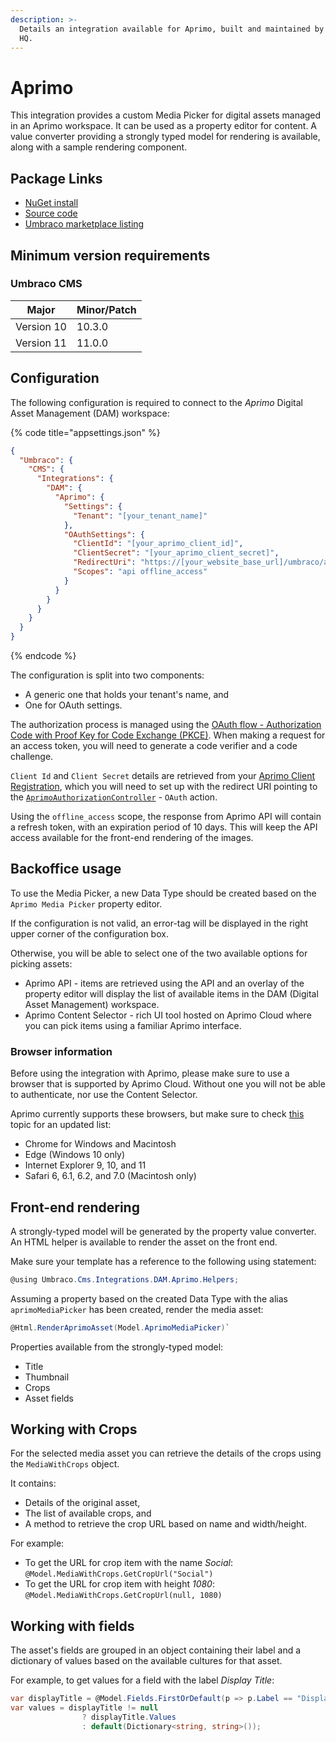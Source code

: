 ```yaml
---
description: >-
  Details an integration available for Aprimo, built and maintained by Umbraco
  HQ.
---
```


# Aprimo

This integration provides a custom Media Picker for digital assets managed in an Aprimo workspace. It can be used as a property editor for content. A value converter providing a strongly typed model for rendering is available, along with a sample rendering component.

## Package Links

* [NuGet install](https://www.nuget.org/packages/Umbraco.Cms.Integrations.DAM.Aprimo)
* [Source code](https://github.com/umbraco/Umbraco.Cms.Integrations/tree/main/src/Umbraco.Cms.Integrations.DAM.Aprimo)
* [Umbraco marketplace listing](https://marketplace.umbraco.com/package/umbraco.cms.integrations.dam.aprimo)

## Minimum version requirements

### Umbraco CMS

| Major      | Minor/Patch |
| ---------- | ----------- |
| Version 10 | 10.3.0      |
| Version 11 | 11.0.0      |

## Configuration

The following configuration is required to connect to the _Aprimo_ Digital Asset Management (DAM) workspace:

{% code title="appsettings.json" %}
```json
{
  "Umbraco": {
    "CMS": {
      "Integrations": {
        "DAM": {
          "Aprimo": {
            "Settings": {
              "Tenant": "[your_tenant_name]"
            },
            "OAuthSettings": {
              "ClientId": "[your_aprimo_client_id]",
              "ClientSecret": "[your_aprimo_client_secret]",
              "RedirectUri": "https://[your_website_base_url]/umbraco/api/aprimoauthorization/oauth",
              "Scopes": "api offline_access"
            }
          }
        }
      }
    }
  }
}
```
{% endcode %}

The configuration is split into two components:

* A generic one that holds your tenant's name, and
* One for OAuth settings.

The authorization process is managed using the [OAuth flow - Authorization Code with Proof Key for Code Exchange (PKCE)](https://developers.aprimo.com/marketing-operations/rest-api/authorization/#module7). When making a request for an access token, you will need to generate a code verifier and a code challenge.

`Client Id` and `Client Secret` details are retrieved from your [Aprimo Client Registration](https://developers.aprimo.com/marketing-operations/rest-api/authorization/#module2), which you will need to set up with the redirect URI pointing to the [`AprimoAuthorizationController`](https://github.com/umbraco/Umbraco.Cms.Integrations/blob/feature/aprimo-integration/src/Umbraco.Cms.Integrations.DAM.Aprimo/Controllers/AprimoAuthorizationController.cs) - `OAuth` action.

Using the `offline_access` scope, the response from Aprimo API will contain a refresh token, with an expiration period of 10 days. This will keep the API access available for the front-end rendering of the images.

## Backoffice usage

To use the Media Picker, a new Data Type should be created based on the `Aprimo Media Picker` property editor.

If the configuration is not valid, an error-tag will be displayed in the right upper corner of the configuration box.

Otherwise, you will be able to select one of the two available options for picking assets:

* Aprimo API - items are retrieved using the API and an overlay of the property editor will display the list of available items in the DAM (Digital Asset Management) workspace.
* Aprimo Content Selector - rich UI tool hosted on Aprimo Cloud where you can pick items using a familiar Aprimo interface.

### Browser information

Before using the integration with Aprimo, please make sure to use a browser that is supported by Aprimo Cloud. Without one you will not be able to authenticate, nor use the Content Selector.

Aprimo currently supports these browsers, but make sure to check [this](https://help.aprimo.com/Content/Marketing\_Operations\_Help/aprimo\_basics/browsers\_configuring\_concept.html) topic for an updated list:

* Chrome for Windows and Macintosh
* Edge (Windows 10 only)
* Internet Explorer 9, 10, and 11
* Safari 6, 6.1, 6.2, and 7.0 (Macintosh only)

## Front-end rendering

A strongly-typed model will be generated by the property value converter. An HTML helper is available to render the asset on the front end.

Make sure your template has a reference to the following using statement:

```csharp
@using Umbraco.Cms.Integrations.DAM.Aprimo.Helpers;
```

Assuming a property based on the created Data Type with the alias `aprimoMediaPicker` has been created, render the media asset:

```csharp
@Html.RenderAprimoAsset(Model.AprimoMediaPicker)`
```

Properties available from the strongly-typed model:

* Title
* Thumbnail
* Crops
* Asset fields

## Working with Crops

For the selected media asset you can retrieve the details of the crops using the `MediaWithCrops` object.

It contains:

* Details of the original asset,
* The list of available crops, and
* A method to retrieve the crop URL based on name and width/height.

For example:

* To get the URL for crop item with the name _Social_: `@Model.MediaWithCrops.GetCropUrl("Social")`
* To get the URL for crop item with height _1080_: `@Model.MediaWithCrops.GetCropUrl(null, 1080)`

## Working with fields

The asset's fields are grouped in an object containing their label and a dictionary of values based on the available cultures for that asset.

For example, to get values for a field with the label _Display Title_:

```csharp
var displayTitle = @Model.Fields.FirstOrDefault(p => p.Label == "Display Title");
var values = displayTitle != null
                ? displayTitle.Values 
                : default(Dictionary<string, string>());
```
